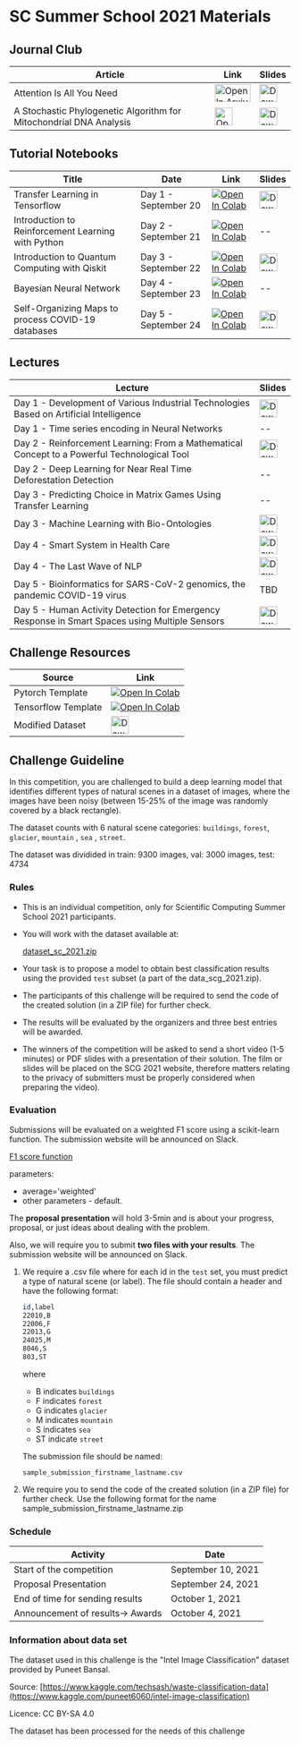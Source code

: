 # SC Summer School 2021 Materials

## Journal Club

| Article                                                            | Link | Slides |
|--------------------------------------------------------------------|------|-------|
| Attention Is All You Need                                          |  <a href="https://arxiv.org/abs/1706.03762" target="_parent"><img src="https://upload.wikimedia.org/wikipedia/commons/a/a8/ArXiv_web.svg" width="64" height="32" alt="Open In Arxiv"/></a>     | <a href="https://drive.google.com/file/d/14ThLIuTZTS7YkqTApbtsQ01o0kpg8piE/view?usp=sharing" target="_parent"><img src="https://cdn.icon-icons.com/icons2/2642/PNG/512/google_drive_logo_icon_159334.png" width="32" height="32" alt="Download Dataset"/></a>   |
| A Stochastic Phylogenetic Algorithm for Mitochondrial DNA Analysis |  <a href="https://www.frontiersin.org/articles/10.3389/fgene.2019.00066/full" target="_parent"><img src="https://3718aeafc638f96f5bd6-d4a9ca15fc46ba40e71f94dec0aad28c.ssl.cf1.rackcdn.com/admin-header-logo.png" width="32" height="32" alt="Open In Genetics"/></a>    |  <a href="https://www.canva.com/design/DAEq1wg1ob8/5Z3zVKKIydB_nLa1VLmyPw/view?utm_content=DAEq1wg1ob8&utm_campaign=designshare&utm_medium=link&utm_source=viewer" target="_parent"><img src="https://upload.wikimedia.org/wikipedia/commons/3/3b/Canva_Logo.png" width="32" height="32" alt="Download Dataset"/></a>   |

## Tutorial Notebooks

| Title             | Date                       | Link | Slides |
|-------------------|----------------------------|------| -------|
| Transfer Learning in Tensorflow | Day 1 - September 20 |   <a href="https://colab.research.google.com/github/YachaySCG/summer_school_2021/blob/master/tutorial_day1_transfer_learning.ipynb" target="_parent"><img src="https://colab.research.google.com/assets/colab-badge.svg" alt="Open In Colab"/></a>   | <a href="https://docs.google.com/presentation/d/1aIZ94LI6U-ew5hrFsfg-EDZKmMgaH3pz/edit?usp=sharing&ouid=115969927324318402062&rtpof=true&sd=true" target="_parent"><img src="https://cdn.icon-icons.com/icons2/2642/PNG/512/google_drive_logo_icon_159334.png" width="32" height="32" alt="Download Dataset"/></a>  |
| Introduction to Reinforcement Learning with Python | Day 2 - September 21 |   <a href="https://colab.research.google.com/github/YachaySCG/summer_school_2021/blob/master/tutorial_day2_reinforcemen_learning.ipynb" target="_parent"><img src="https://colab.research.google.com/assets/colab-badge.svg" alt="Open In Colab"/></a>    | -- |
| Introduction to Quantum Computing with Qiskit | Day 3 - September 22 | <a href="https://colab.research.google.com/github/YachaySCG/summer_school_2021/blob/master/tutorial_day3_quantum_computing.ipynb" target="_parent"><img src="https://colab.research.google.com/assets/colab-badge.svg" alt="Open In Colab"/></a> | <a href="https://docs.google.com/presentation/d/1mw8B0lA9XlMQFVJsYsWbe52fcnKowMlm/edit?usp=sharing&ouid=115969927324318402062&rtpof=true&sd=true" target="_parent"><img src="https://cdn.icon-icons.com/icons2/2642/PNG/512/google_drive_logo_icon_159334.png" width="32" height="32" alt="Download Dataset"/></a> |
| Bayesian Neural Network | Day 4 - September 23 | <a href="https://colab.research.google.com/github/YachaySCG/summer_school_2021/blob/master/tutorial_day4_bayesian_neural_network.ipynb" target="_parent"><img src="https://colab.research.google.com/assets/colab-badge.svg" alt="Open In Colab"/></a> | -- |
| Self-Organizing Maps to process COVID-19 databases | Day 5 - September 24 |  <a href="https://colab.research.google.com/github/YachaySCG/summer_school_2021/blob/master/tutorial_day5_self_organizing_maps.ipynb" target="_parent"><img src="https://colab.research.google.com/assets/colab-badge.svg" alt="Open In Colab"/></a> | <a href="https://docs.google.com/presentation/d/1D5uBuLD-pyhCdjU3_q8Sj-TNzx6Q1ict/edit?usp=sharing&ouid=115969927324318402062&rtpof=true&sd=true" target="_parent"><img src="https://cdn.icon-icons.com/icons2/2642/PNG/512/google_drive_logo_icon_159334.png" width="32" height="32" alt="Download Dataset"/></a> |

## Lectures
| Lecture              | Slides |
|---------------------|------|
| Day 1 - Development of Various Industrial Technologies Based on Artificial Intelligence | <a href="https://drive.google.com/file/d/1_QGe6xqrutjKiqbSqmcT0rtCNzxhkfRp/view?usp=sharing" target="_parent"><img src="https://cdn.icon-icons.com/icons2/2642/PNG/512/google_drive_logo_icon_159334.png" width="32" height="32" alt="Download Dataset"/></a> |
| Day 1 - Time series encoding in Neural Networks | -- |
| Day 2 - Reinforcement Learning: From a Mathematical Concept to a Powerful Technological Tool| <a href="https://docs.google.com/presentation/d/1_vE4iTeyYOt__I2SMARRMDQ_tYs1mqSk/edit?usp=sharing&ouid=115969927324318402062&rtpof=true&sd=true" target="_parent"><img src="https://cdn.icon-icons.com/icons2/2642/PNG/512/google_drive_logo_icon_159334.png" width="32" height="32" alt="Download Dataset"/></a> |
| Day 2 - Deep Learning for Near Real Time Deforestation Detection | -- |
| Day 3 - Predicting Choice in Matrix Games Using Transfer Learning | -- |
| Day 3 - Machine Learning with Bio-Ontologies | <a href="https://drive.google.com/file/d/1Z8eTa8ijbc9q0FxtIpoPpd-MNVPLBu5Q/view?usp=sharing" target="_parent"><img src="https://cdn.icon-icons.com/icons2/2642/PNG/512/google_drive_logo_icon_159334.png" width="32" height="32" alt="Download Dataset"/></a> |
| Day 4 - Smart System in Health Care | <a href="https://docs.google.com/presentation/d/10h7uxO9EqwCGoPIEzhYh0gC7iLMVhqgV/edit?usp=sharing&ouid=115969927324318402062&rtpof=true&sd=true" target="_parent"><img src="https://cdn.icon-icons.com/icons2/2642/PNG/512/google_drive_logo_icon_159334.png" width="32" height="32" alt="Download Dataset"/></a> |
| Day 4 - The Last Wave of NLP | <a href="https://drive.google.com/file/d/1EyIzzRLMsw4SLJx-iM0nvMdtujiCqoEh/view?usp=sharing" target="_parent"><img src="https://cdn.icon-icons.com/icons2/2642/PNG/512/google_drive_logo_icon_159334.png" width="32" height="32" alt="Download Dataset"/></a> |
| Day 5 - Bioinformatics for SARS-CoV-2 genomics, the pandemic COVID-19 virus | TBD |
| Day 5 - Human Activity Detection for Emergency Response in Smart Spaces using Multiple Sensors | <a href="https://drive.google.com/file/d/1cJtJIyq3ABngU1DEYD9-Gf3bDTFiQ1Sq/view?usp=sharing" target="_parent"><img src="https://cdn.icon-icons.com/icons2/2642/PNG/512/google_drive_logo_icon_159334.png" width="32" height="32" alt="Download Dataset"/></a> |

## Challenge Resources

| Source              | Link |
|---------------------|------|
| Pytorch Template    | <a href="https://colab.research.google.com/github/YachaySCG/summer_school_2021/blob/master/template_pytorch_sc_2021.ipynb" target="_parent"><img src="https://colab.research.google.com/assets/colab-badge.svg" alt="Open In Colab"/></a>     |
| Tensorflow Template | <a href="https://colab.research.google.com/github/YachaySCG/summer_school_2021/blob/master/template_tensorflow_sc_2021.ipynb" target="_parent"><img src="https://colab.research.google.com/assets/colab-badge.svg" alt="Open In Colab"/></a>     |
| Modified Dataset    | <a href="https://drive.google.com/file/d/1pFWcrh9Qdn8irqognubPTjfaY1uDecFM/view?usp=sharing" target="_parent"><img src="https://cdn.icon-icons.com/icons2/2642/PNG/512/google_drive_logo_icon_159334.png" width="32" height="32" alt="Download Dataset"/></a>     |

## Challenge Guideline

In this competition, you are challenged to build a deep learning model that identifies different types of natural scenes in a dataset of images, where the images have been noisy (between 15-25% of the image was randomly covered by a black rectangle).

The dataset counts with 6 natural scene categories: `buildings`, `forest`, `glacier`, `mountain` , `sea` , `street`.

The dataset was dividided in train: 9300 images, val: 3000 images, test: 4734

### Rules

- This is an individual competition, only for Scientific Computing Summer School 2021 participants.
- You will work with the dataset available at:

    [dataset_sc_2021.zip](https://drive.google.com/file/d/1pFWcrh9Qdn8irqognubPTjfaY1uDecFM/view?usp=sharing)

- Your task is to propose a model to obtain best classification results using the provided `test` subset (a part of the data_scg_2021.zip).
- The participants of this challenge will be required to send the code of the created solution (in a ZIP file) for further check.
- The results will be evaluated by the organizers and three best entries will be awarded.
- The winners of the competition will be asked to send a short video (1-5 minutes) or PDF slides with a presentation of their solution. The film or slides will be placed on the SCG 2021 website, therefore matters relating to the privacy of submitters must be properly considered when preparing the video).

### Evaluation

Submissions will be evaluated on a weighted F1 score using a scikit-learn function. The submission website will be announced on Slack.

[F1 score function](https://scikit-learn.org/stable/modules/generated/sklearn.metrics.f1_score.html)

parameters: 

- average='weighted'
- other parameters - default.

The **proposal presentation** will hold 3-5min and is about your progress, proposal, or just ideas about dealing with the problem.

Also, we will require you to submit **two files with your results**. The submission website will be announced on Slack.

1. We require a .csv file where for each id in the `test` set, you must predict a type of natural scene (or label). The file should contain a header and have the following format:

    ```bash
    id,label
    22010,B
    22006,F
    22013,G
    24025,M
    8046,S
    803,ST
    ```

    where 

    - B indicates `buildings`
    - F indicates `forest`
    - G indicates `glacier`
    - M indicates `mountain`
    - S indicates `sea`
    - ST indicate `street`

    The submission file should be named: 

    `sample_submission_firstname_lastname.csv`

2. We require you to send the code of the created solution (in a ZIP file) for further check. Use the following format for the name
sample_submission_firstname_lastname.zip

### Schedule 

| Activity                         | Date               |
|----------------------------------|--------------------|
| Start of the competition         | September 10, 2021 |
| Proposal Presentation            | September 24, 2021 |
| End of time for sending results  | October 1, 2021    |
| Announcement of results-> Awards | October 4, 2021    |


### Information about data set

The dataset used in this challenge is the "Intel Image Classification" dataset provided by Puneet Bansal.

Source: [https://www.kaggle.com/techsash/waste-classification-data](https://www.kaggle.com/puneet6060/intel-image-classification)

Licence: CC BY-SA 4.0

The dataset has been processed for the needs of this challenge
